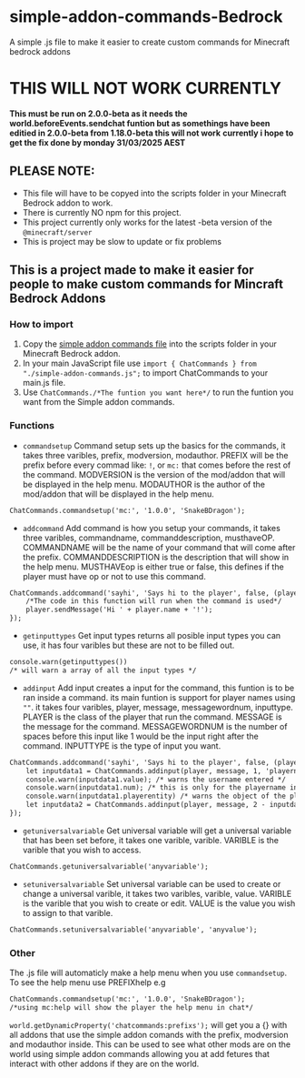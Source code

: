 # simple-addon-commands-Bedrock
A simple .js file to make it easier to create custom commands for Minecraft bedrock addons

# **THIS WILL NOT WORK CURRENTLY**
**This must be run on 2.0.0-beta as it needs the world.beforeEvents.sendchat funtion but as somethings have been editied in 2.0.0-beta from 1.18.0-beta this will not work**
**currently i hope to get the fix done by monday 31/03/2025 AEST**


## PLEASE NOTE: 
- This file will have to be copyed into the scripts folder in your Minecraft Bedrock addon to work.
- There is currently NO npm for this project. 
- This project currently only works for the latest -beta version of the ```@minecraft/server```
- This is project may be slow to update or fix problems

## This is a project made to make it easier for people to make custom commands for Mincraft Bedrock Addons

### How to import
1. Copy the [simple addon commands file](simple-addon-commands.js) into the scripts folder in your Minecraft Bedrock addon.
2. In your main JavaScript file use ```import { ChatCommands } from "./simple-addon-commands.js";``` to import ChatCommands to your main.js file.
3. Use ```ChatCommands./*The funtion you want here*/``` to run the funtion you want from the Simple addon commands.

### Functions
- ```commandsetup``` Command setup sets up the basics for the commands, it takes three varibles, prefix, modversion, modauthor. PREFIX will be the prefix before every commad like: ```!```, or ```mc:``` that comes before the rest of the command. MODVERSION is the version of the mod/addon that will be displayed in the help menu. MODAUTHOR is the author of the mod/addon that will be displayed in the help menu.
```md
ChatCommands.commandsetup('mc:', '1.0.0', 'SnakeBDragon');
```
- ```addcommand``` Add command is how you setup your commands, it takes three varibles, commandname, commanddescription, musthaveOP. COMMANDNAME will be the name of your command that will come after the prefix. COMMANDDESCRIPTION is the description that will show in the help menu. MUSTHAVEop is either true or false, this defines if the player must have op or not to use this command.
```md
ChatCommands.addcommand('sayhi', 'Says hi to the player', false, (player, message) => {
    /*The code in this function will run when the command is used*/
    player.sendMessage('Hi ' + player.name + '!');
});
```
- ```getinputtypes``` Get input types returns all posible input types you can use, it has four varibles but these are not to be filled out.
```md
console.warn(getinputtypes())
/* will warn a array of all the input types */
```
- ```addinput``` Add input creates a input for the command, this funtion is to be ran inside a command. its main funtion is support for player names using ```""```. it takes four varibles, player, message, messagewordnum, inputtype. PLAYER is the class of the player that run the command. MESSAGE is the message for the command. MESSAGEWORDNUM is the number of spaces before this input like 1 would be the input right after the command. INPUTTYPE is the type of input you want.
```md
ChatCommands.addcommand('sayhi', 'Says hi to the player', false, (player, message) => {
    let inputdata1 = ChatCommands.addinput(player, message, 1, 'playername');
    console.warn(inputdata1.value); /* warns the username entered */
    console.warn(inputdata1.num); /* this is only for the playername input type this returns 1 less then the length of the username for spaces so "S B D" would be 2 this can be taken away from the next input so it dosent grab the B but the text after the username */
    console.warn(inputdata1.playerentity) /* warns the object of the player or ERROR if there is no player in the world with that username */
    let inputdata2 = ChatCommands.addinput(player, message, 2 - inputdata1.num, 'numinput');
});
```
- ```getuniversalvariable``` Get universal variable will get a universal variable that has been set before, it takes one varible, varible. VARIBLE is the varible that you wish to access.
```md
ChatCommands.getuniversalvariable('anyvariable');
```
- ```setuniversalvariable``` Set universal variable can be used to create or change a universal varible, it takes two varibles, varible, value. VARIBLE is the varible that you wish to create or edit. VALUE is the value you wish to assign to that varible.
```md
ChatCommands.setuniversalvariable('anyvariable', 'anyvalue');
```

### Other

The .js file will automaticly make a help menu when you use ```commandsetup```. To see the help menu use PREFIXhelp e.g

```md
ChatCommands.commandsetup('mc:', '1.0.0', 'SnakeBDragon');
/*using mc:help will show the player the help menu in chat*/
```

```world.getDynamicProperty('chatcommands:prefixs');``` will get you a {} with all addons that use the simple addon comands with the prefix, modversion and modauthor inside. This can be used to see what other mods are on the world using simple addon commands allowing you at add fetures that interact with other addons if they are on the world.
